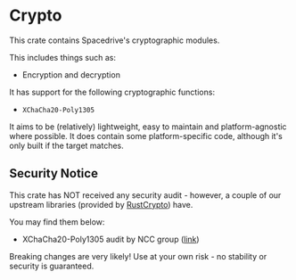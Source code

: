 # Crypto

This crate contains Spacedrive's cryptographic modules.

This includes things such as:

- Encryption and decryption

It has support for the following cryptographic functions:

- `XChaCha20-Poly1305`

It aims to be (relatively) lightweight, easy to maintain and platform-agnostic where possible. It does contain some platform-specific code, although it's only built if the target matches.

## Security Notice

This crate has NOT received any security audit - however, a couple of our upstream libraries (provided by [RustCrypto](https://github.com/RustCrypto)) have.

You may find them below:

- XChaCha20-Poly1305 audit by NCC group ([link](https://research.nccgroup.com/wp-content/uploads/2020/02/NCC_Group_MobileCoin_RustCrypto_AESGCM_ChaCha20Poly1305_Implementation_Review_2020-02-12_v1.0.pdf))

Breaking changes are very likely! Use at your own risk - no stability or security is guaranteed.
